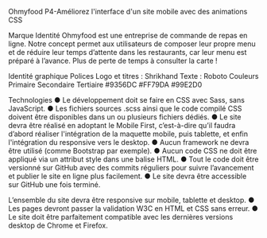 Ohmyfood P4-Améliorez l'interface d'un site mobile avec des animations CSS

Marque Identité Ohmyfood est une entreprise de commande de repas en ligne. Notre concept permet aux utilisateurs de composer leur propre menu et de réduire leur temps d’attente dans les restaurants, car leur menu est préparé à l’avance. Plus de perte de temps à consulter la carte !

Identité graphique Polices Logo et titres : Shrikhand Texte : Roboto Couleurs Primaire Secondaire Tertiaire #9356DC #FF79DA #99E2D0

Technologies ● Le développement doit se faire en CSS avec Sass, sans JavaScript. ● Les fichiers sources .scss ainsi que le code compilé CSS doivent être disponibles dans un ou plusieurs fichiers dédiés. ● Le site devra être réalisé en adoptant le Mobile First, c’est-à-dire qu’il faudra d’abord réaliser l'intégration de la maquette mobile, puis tablette, et enfin l'intégration du responsive vers le desktop. ● Aucun framework ne devra être utilisé (comme Bootstrap par exemple). ● Aucun code CSS ne doit être appliqué via un attribut style dans une balise HTML. ● Tout le code doit être versionné sur GitHub avec des commits réguliers pour suivre l’avancement et publier le site en ligne plus facilement. ● Le site devra être accessible sur GitHub une fois terminé.

L’ensemble du site devra être responsive sur mobile, tablette et desktop. ● Les pages devront passer la validation W3C en HTML et CSS sans erreur. ● Le site doit être parfaitement compatible avec les dernières versions desktop de Chrome et Firefox.